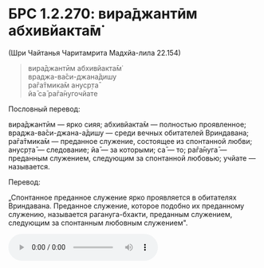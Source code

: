 # БРС 1.2.270: вира̄джантӣм абхивйакта̄м̇

(Шри Чайтанья Чаритамрита Мадхйа-лила 22.154)

> вира̄джантӣм абхивйакта̄м̇<br/>
> враджа-ва̄си-джана̄дишу<br/>
> ра̄га̄тмика̄м ануср̣та̄<br/>
> йа̄ са̄ ра̄га̄нугочйате<br/>

Пословный перевод:

вира̄джантӣм — ярко сияя; абхивйакта̄м — полностью проявленное; враджа-ва̄си-джана-а̄дишу — среди вечных обитателей Вриндавана; ра̄га̄тмика̄м — преданное служение, состоящее из спонтанной любви; ануср̣та̄ — следование; йа̄ — за которыми; са̄ — то; ра̄га̄нуга̄ — преданным служением, следующим за спонтанной любовью; учйате — называется.

Перевод:

„Спонтанное преданное служение ярко проявляется в обитателях Вриндавана. Преданное служение, которое подобно их преданному служению, называется рагануга-бхакти, преданным служением, следующим за спонтанным любовным служением".

![звучание шлоки](/1.2.270.m4a)
